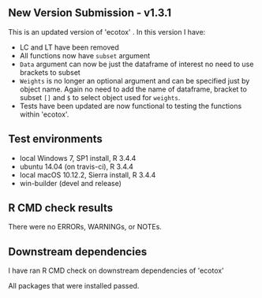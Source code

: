 ## New Version Submission - v1.3.1
This is an updated version of 'ecotox' . In this version I have:

* LC and LT have been removed
* All functions now have `subset` argument
* `Data` argument can now be just the dataframe of interest 
  no need to use brackets to subset 
* `Weights` is no longer an optional argument and can be specified 
    just by object name. Again no need to add the name of dataframe, 
    bracket to subset `[]` and `$` to select object used for `weights`. 
* Tests have been updated are now functional to testing the functions within 
  'ecotox'.

## Test environments
* local Windows 7, SP1 install, R 3.4.4
* ubuntu 14.04 (on travis-ci), R 3.4.4
* local macOS 10.12.2, Sierra install, R 3.4.4
* win-builder (devel and release)

## R CMD check results
There were no ERRORs, WARNINGs, or NOTEs. 

## Downstream dependencies
I have ran R CMD check on downstream dependencies of 'ecotox'
 
All packages that were installed passed. 
